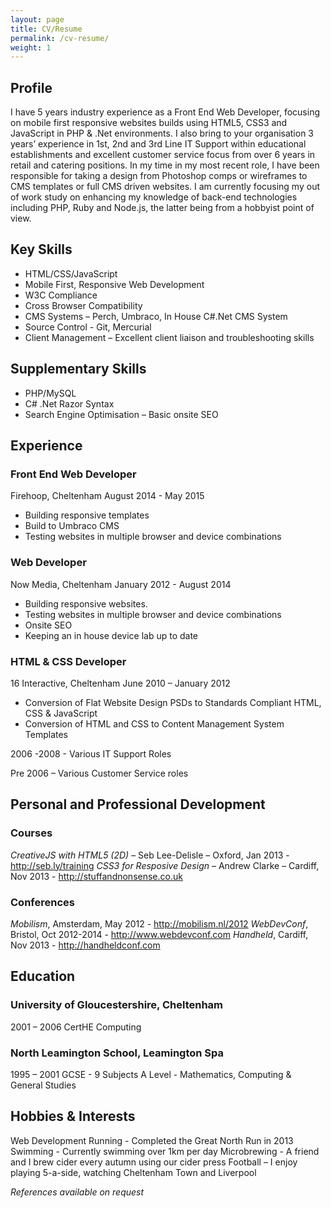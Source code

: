 ```yaml
---
layout: page
title: CV/Resume
permalink: /cv-resume/
weight: 1
---
```

## Profile
I have 5 years industry experience as a Front End Web Developer, focusing on mobile first responsive websites builds using HTML5, CSS3 and JavaScript in PHP & .Net environments. I also bring to your organisation 3 years’ experience in 1st, 2nd and 3rd Line IT Support within educational establishments and excellent customer service focus from over 6 years in retail and catering positions. In my time in my most recent role, I have been responsible for taking a design from Photoshop comps or wireframes to CMS templates or full CMS driven websites. I am currently focusing my out of work study on enhancing my knowledge of back-end technologies including PHP, Ruby and Node.js, the latter being from a hobbyist point of view.

## Key Skills
- HTML/CSS/JavaScript
- Mobile First, Responsive Web Development
- W3C Compliance
- Cross Browser Compatibility
- CMS Systems – Perch, Umbraco, In House C#.Net CMS System
- Source Control - Git, Mercurial
- Client Management – Excellent client liaison and troubleshooting skills

## Supplementary Skills
- PHP/MySQL
- C# .Net Razor Syntax
- Search Engine Optimisation – Basic onsite SEO  

## Experience  
### Front End Web Developer
Firehoop, Cheltenham
August 2014 - May 2015
- Building responsive templates
- Build to Umbraco CMS
- Testing websites in multiple browser and device combinations

### Web Developer
Now Media, Cheltenham
January 2012 - August 2014
- Building responsive websites.
- Testing websites in multiple browser and device combinations
- Onsite SEO
- Keeping an in house device lab up to date 

### HTML & CSS Developer
16 Interactive, Cheltenham
June 2010 – January 2012
- Conversion of Flat Website Design PSDs to Standards Compliant HTML, CSS & JavaScript
- Conversion of HTML and CSS to Content Management System Templates

2006 -2008 - Various IT Support Roles

Pre 2006 – Various Customer Service roles

## Personal and Professional Development 
### Courses
*CreativeJS with HTML5 (2D)* – Seb Lee-Delisle – Oxford, Jan 2013 - http://seb.ly/training
*CSS3 for Resposive Design* – Andrew Clarke – Cardiff, Nov 2013 - http://stuffandnonsense.co.uk

### Conferences
*Mobilism*, Amsterdam, May 2012 - http://mobilism.nl/2012
*WebDevConf*, Bristol, Oct 2012-2014 - http://www.webdevconf.com
*Handheld*, Cardiff, Nov 2013 - http://handheldconf.com

## Education
### University of Gloucestershire, Cheltenham
2001 – 2006
CertHE Computing

### North Leamington School, Leamington Spa
1995 – 2001
GCSE - 9 Subjects
A Level - Mathematics, Computing & General Studies

## Hobbies & Interests
Web Development
Running - Completed the Great North Run in 2013
Swimming - Currently swimming over 1km per day
Microbrewing - A friend and I brew cider every autumn using our cider press
Football – I enjoy playing 5-a-side, watching Cheltenham Town and Liverpool 

*References available on request*